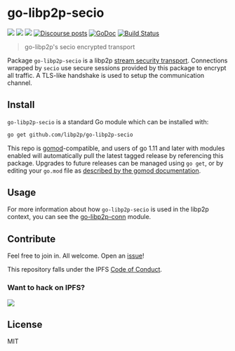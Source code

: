 # go-libp2p-secio

[![](https://img.shields.io/badge/made%20by-Protocol%20Labs-blue.svg?style=flat-square)](https://protocol.ai)
[![](https://img.shields.io/badge/project-libp2p-yellow.svg?style=flat-square)](https://libp2p.io/)
[![](https://img.shields.io/badge/freenode-%23libp2p-yellow.svg?style=flat-square)](http://webchat.freenode.net/?channels=%23libp2p)
[![Discourse posts](https://img.shields.io/discourse/https/discuss.libp2p.io/posts.svg)](https://discuss.libp2p.io)
[![GoDoc](https://godoc.org/github.com/libp2p/go-libp2p-secio?status.svg)](https://godoc.org/github.com/libp2p/go-libp2p-secio)
[![Build Status](https://travis-ci.org/libp2p/go-libp2p-secio.svg?branch=master)](https://travis-ci.org/libp2p/go-libp2p-secio)

> go-libp2p's secio encrypted transport

Package `go-libp2p-secio` is a libp2p [stream security transport](https://github.com/libp2p/go-stream-security). Connections wrapped by `secio` use secure sessions provided by this package to encrypt all traffic. A TLS-like handshake is used to setup the communication channel.

## Install

`go-libp2p-secio` is a standard Go module which can be installed with:

```sh
go get github.com/libp2p/go-libp2p-secio
```

This repo is [gomod](https://github.com/golang/go/wiki/Modules)-compatible, and users of
go 1.11 and later with modules enabled will automatically pull the latest tagged release
by referencing this package. Upgrades to future releases can be managed using `go get`,
or by editing your `go.mod` file as [described by the gomod documentation](https://github.com/golang/go/wiki/Modules#how-to-upgrade-and-downgrade-dependencies).

## Usage

For more information about how `go-libp2p-secio` is used in the libp2p context, you can see the [go-libp2p-conn](https://github.com/libp2p/go-libp2p-conn) module.

## Contribute

Feel free to join in. All welcome. Open an [issue](https://github.com/libp2p/go-libp2p-secio/issues)!

This repository falls under the IPFS [Code of Conduct](https://github.com/libp2p/community/blob/master/code-of-conduct.md).

### Want to hack on IPFS?

[![](https://cdn.rawgit.com/jbenet/contribute-ipfs-gif/master/img/contribute.gif)](https://github.com/ipfs/community/blob/master/contributing.md)

## License

MIT
